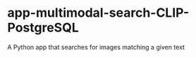 # app-multimodal-search-CLIP-PostgreSQL
A Python app that searches for images matching a given text
